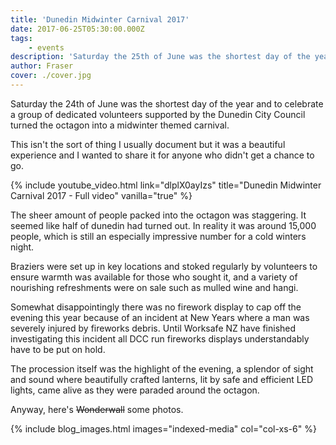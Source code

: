 ```yaml
---
title: 'Dunedin Midwinter Carnival 2017'
date: 2017-06-25T05:30:00.000Z
tags:
    - events
description: 'Saturday the 25th of June was the shortest day of the year and to celebrate a group of dedicated volunteers supported by the Dunedin City Council turned the octagon into a midwinter themed carnival. Check out my photos and videos!'
author: Fraser
cover: ./cover.jpg
---
```



Saturday the 24th of June was the shortest day of the year and to celebrate a group of dedicated volunteers supported by the Dunedin City Council turned the octagon into a midwinter themed carnival.

This isn't the sort of thing I usually document but it was a beautiful experience and I wanted to share it for anyone who didn't get a chance to go.



{% include youtube_video.html link="dlplX0ayIzs" title="Dunedin Midwinter Carnival 2017 - Full video" vanilla="true" %}

The sheer amount of people packed into the octagon was staggering. It seemed like half of dunedin had turned out. In reality it was around 15,000 people, which is still an especially impressive number for a cold winters night. 

Braziers were set up in key locations and stoked regularly by volunteers to ensure warmth was available for those who sought it, and a variety of nourishing refreshments were on sale such as mulled wine and hangi.

Somewhat disappointingly there was no firework display to cap off the evening this year because of an incident at New Years where a man was severely injured by fireworks debris. Until Worksafe NZ have finished investigating this incident all DCC run fireworks displays understandably have to be put on hold.

The procession itself was the highlight of the evening, a splendor of sight and sound where beautifully crafted lanterns, lit by safe and efficient LED lights, came alive as they were paraded around the octagon.

Anyway, here's ~~Wonderwall~~ some photos.

{% include blog_images.html images="indexed-media" col="col-xs-6" %}
